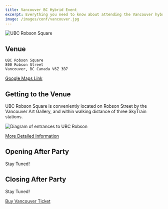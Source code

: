 ```yaml
---
title: Vancouver BC Hybrid Event
excerpt: Everything you need to know about attending the Vancouver hybrid event!
image: /images/conf/vancouver.jpg
---
```

![UBC Robson Square](/images/conf/hybrid-vancouver-ubc.jpg)
## Venue

```
UBC Robson Square
800 Robson Street
Vancouver, BC Canada V6Z 3B7
```

[Google Maps Link](https://goo.gl/maps/TpEYenysDKrbR2fQ9)

## Getting to the Venue

UBC Robson Square is conveniently located on Robson Street by the Vancouver Art Gallery, and within walking distance of three SkyTrain stations.

![Diagram of entrances to UBC Robson](https://robsonsquare.ubc.ca/files/2018/02/map-780x780.jpg)

[More Detailed Information](https://robsonsquare.ubc.ca/contact-directions/)

## Opening After Party

Stay Tuned!
## Closing After Party

Stay Tuned!

<div class="cta"><a href="https://ti.to/event-loop/cascadiajs-2021">Buy Vancouver Ticket</a></div>